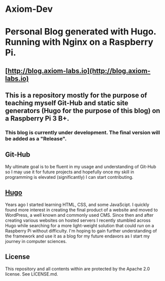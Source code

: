 # Axiom-Dev
# Personal Blog generated with Hugo. Running with Nginx on a Raspberry Pi.
## [http://blog.axiom-labs.io](http://blog.axiom-labs.io)

## This is a repository mostly for the purpose of teaching myself Git-Hub and static site generators (Hugo for the purpose of this blog) on a Raspberry Pi 3 B+. 
### This blog is currently under development. The final version will be added as a "Release".

## Git-Hub

My ultimate goal is to be fluent in my usage  and understanding of Git-Hub so I may use it for future projects and hopefully once my skill in programming
is elevated (significantly) I can start contributing. 

## [Hugo](https://gohugo.io/)

Years ago I started learning HTML, CSS, and some JavaScipt. I quickly found more interest in creating the final product of a website and moved to 
WordPress, a well known and commonly used CMS. Since then and after creating various websites on hosted servers I recently stumbled across Hugo while 
searching for a more light-weight solution that could run on a Raspberry Pi without difficulty. I'm hoping to gain further understanding of the framework 
and use it as a blog for my future endavors as I start my journey in computer sciences. 

## License

This repository and all contents within are protected by the Apache 2.0 license. See LICENSE.md. 
